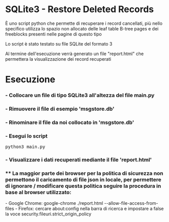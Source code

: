 <h1>SQLite3 - Restore Deleted Records</h1>

È uno script python che permette di recuperare i record cancellati, più nello specifico utilizza lo spazio non allocato delle leaf table B-tree pages e dei freeblocks presenti nelle pagine di questo tipo

Lo script è stato testato su file SQLite del formato 3

Al termine dell'esecuzione verrà generato un file "report.html" che permettera la visualizzazione dei record recuperati

<h1>Esecuzione</h1>

<h3>- Collocare un file di tipo SQLite3 all'altezza del file main.py</h3>

<h3>- Rimuovere il file di esempio 'msgstore.db'</h3>

<h3>- Rinominare il file da noi collocato in 'msgstore.db'</h3>

<h3>- Esegui lo script</h3>
<pre>python3 main.py</pre>

<h3>- Visualizzare i dati recuperati mediante il file 'report.html'</h3>
<h3>** La maggior parte dei browser per la politica di sicurezza non permettono il caricamento di file json in locale, per permettere di ignorare / modificare questa politica seguire la procedura in base al browser utilizzato:</h3> 
<p>
  - Google Chrome: google-chrome ./report.html --allow-file-access-from-files
  - Firefox: cercare about:config nella barra di ricerca e impostare a false la voce security.fileuri.strict_origin_policy
</p>

